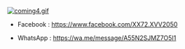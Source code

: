 
[![coming4.gif](https://i.postimg.cc/HntFY2FV/coming4.gif)](https://postimg.cc/QKHfSp83)



- Facebook : https://www.facebook.com/XX72.XVV2050

- WhatsApp : https://wa.me/message/A55N2SJMZ7O5I1

